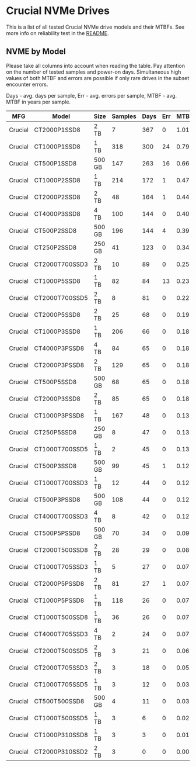 Crucial NVMe Drives
===================

This is a list of all tested Crucial NVMe drive models and their MTBFs. See more
info on reliability test in the [README](https://github.com/linuxhw/SMART).

NVME by Model
------------

Please take all columns into account when reading the table. Pay attention on the
number of tested samples and power-on days. Simultaneous high values of both MTBF
and errors are possible if only rare drives in the subset encounter errors.

Days - avg. days per sample,
Err  - avg. errors per sample,
MTBF - avg. MTBF in years per sample.

| MFG       | Model              | Size   | Samples | Days  | Err   | MTBF |
|-----------|--------------------|--------|---------|-------|-------|------|
| Crucial   | CT2000P1SSD8       | 2 TB   | 7       | 367   | 0     | 1.01   |
| Crucial   | CT1000P1SSD8       | 1 TB   | 318     | 300   | 24    | 0.79   |
| Crucial   | CT500P1SSD8        | 500 GB | 147     | 263   | 16    | 0.66   |
| Crucial   | CT1000P2SSD8       | 1 TB   | 214     | 172   | 1     | 0.47   |
| Crucial   | CT2000P2SSD8       | 2 TB   | 48      | 164   | 1     | 0.44   |
| Crucial   | CT4000P3SSD8       | 4 TB   | 100     | 144   | 0     | 0.40   |
| Crucial   | CT500P2SSD8        | 500 GB | 196     | 144   | 4     | 0.39   |
| Crucial   | CT250P2SSD8        | 250 GB | 41      | 123   | 0     | 0.34   |
| Crucial   | CT2000T700SSD3     | 2 TB   | 10      | 89    | 0     | 0.25   |
| Crucial   | CT1000P5SSD8       | 1 TB   | 82      | 84    | 13    | 0.23   |
| Crucial   | CT2000T700SSD5     | 2 TB   | 8       | 81    | 0     | 0.22   |
| Crucial   | CT2000P5SSD8       | 2 TB   | 25      | 68    | 0     | 0.19   |
| Crucial   | CT1000P3SSD8       | 1 TB   | 206     | 66    | 0     | 0.18   |
| Crucial   | CT4000P3PSSD8      | 4 TB   | 84      | 65    | 0     | 0.18   |
| Crucial   | CT2000P3PSSD8      | 2 TB   | 129     | 65    | 0     | 0.18   |
| Crucial   | CT500P5SSD8        | 500 GB | 68      | 65    | 0     | 0.18   |
| Crucial   | CT2000P3SSD8       | 2 TB   | 85      | 65    | 0     | 0.18   |
| Crucial   | CT1000P3PSSD8      | 1 TB   | 167     | 48    | 0     | 0.13   |
| Crucial   | CT250P5SSD8        | 250 GB | 8       | 47    | 0     | 0.13   |
| Crucial   | CT1000T700SSD5     | 1 TB   | 2       | 45    | 0     | 0.13   |
| Crucial   | CT500P3SSD8        | 500 GB | 99      | 45    | 1     | 0.12   |
| Crucial   | CT1000T700SSD3     | 1 TB   | 12      | 44    | 0     | 0.12   |
| Crucial   | CT500P3PSSD8       | 500 GB | 108     | 44    | 0     | 0.12   |
| Crucial   | CT4000T700SSD3     | 4 TB   | 8       | 42    | 0     | 0.12   |
| Crucial   | CT500P5PSSD8       | 500 GB | 70      | 34    | 0     | 0.09   |
| Crucial   | CT2000T500SSD8     | 2 TB   | 28      | 29    | 0     | 0.08   |
| Crucial   | CT1000T705SSD3     | 1 TB   | 5       | 27    | 0     | 0.07   |
| Crucial   | CT2000P5PSSD8      | 2 TB   | 81      | 27    | 1     | 0.07   |
| Crucial   | CT1000P5PSSD8      | 1 TB   | 118     | 26    | 0     | 0.07   |
| Crucial   | CT1000T500SSD8     | 1 TB   | 36      | 26    | 0     | 0.07   |
| Crucial   | CT4000T705SSD3     | 4 TB   | 2       | 24    | 0     | 0.07   |
| Crucial   | CT2000T500SSD5     | 2 TB   | 3       | 21    | 0     | 0.06   |
| Crucial   | CT2000T705SSD3     | 2 TB   | 3       | 18    | 0     | 0.05   |
| Crucial   | CT1000T705SSD5     | 1 TB   | 3       | 12    | 0     | 0.03   |
| Crucial   | CT500T500SSD8      | 500 GB | 4       | 11    | 0     | 0.03   |
| Crucial   | CT1000T500SSD5     | 1 TB   | 3       | 6     | 0     | 0.02   |
| Crucial   | CT1000P310SSD8     | 1 TB   | 3       | 3     | 0     | 0.01   |
| Crucial   | CT2000P310SSD2     | 2 TB   | 3       | 0     | 0     | 0.00   |
